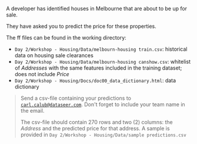 A developer has identified houses in Melbourne that are about to be up for sale.

They have asked you to predict the price for these properties.

The ff files can be found in the working directory:

* `Day 2/Workshop - Housing/Data/melbourn-housing train.csv`: historical data on housing sale clearances
* `Day 2/Workshop - Housing/Data/melbourn-housing canshow.csv`: whitelist of *Addresses* with the same features included in the training dataset; does not include *Price*
* `Day 2/Workshop - Housing/Docs/doc00_data_dictionary.html`: data dictionary

> Send a csv-file containing your predictions to [`carl.calub@dataseer.com`](mailto:carl.calub@dataseer.com).  Don't forget to include your team name in the email.
>
> The csv-file should contain 270 rows and two (2) columns: the *Address* and the predicted price for that address.  A sample is provided in `Day 2/Workshop - Housing/Data/sample predictions.csv`
